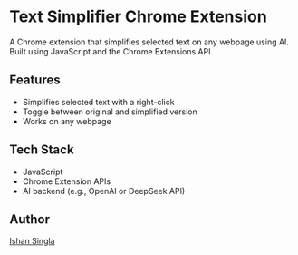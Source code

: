 # Text Simplifier Chrome Extension

A Chrome extension that simplifies selected text on any webpage using AI. Built using JavaScript and the Chrome Extensions API.

## Features
- Simplifies selected text with a right-click
- Toggle between original and simplified version
- Works on any webpage

## Tech Stack
- JavaScript
- Chrome Extension APIs
- AI backend (e.g., OpenAI or DeepSeek API)

## Author
[Ishan Singla](https://github.com/Ishanx22)
